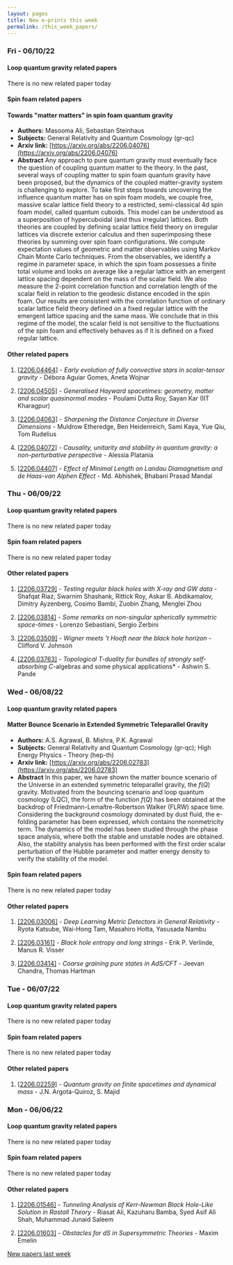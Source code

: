 ```yaml
---
layout: pages
title: New e-prints this week
permalink: /this_week_papers/
---
```




### Fri - 06/10/22

#### Loop quantum gravity related papers

There is no new related paper today 

#### Spin foam related papers

#### **Towards "matter matters" in spin foam quantum gravity**
 - **Authors:** Masooma Ali, Sebastian Steinhaus
 - **Subjects:** General Relativity and Quantum Cosmology (gr-qc)
 - **Arxiv link:** [https://arxiv.org/abs/2206.04076](https://arxiv.org/abs/2206.04076)
 - **Abstract**
 Any approach to pure quantum gravity must eventually face the question of coupling quantum matter to the theory. In the past, several ways of coupling matter to spin foam quantum gravity have been proposed, but the dynamics of the coupled matter-gravity system is challenging to explore. To take first steps towards uncovering the influence quantum matter has on spin foam models, we couple free, massive scalar lattice field theory to a restricted, semi-classical 4d spin foam model, called quantum cuboids. This model can be understood as a superposition of hypercuboidal (and thus irregular) lattices. Both theories are coupled by defining scalar lattice field theory on irregular lattices via discrete exterior calculus and then superimposing these theories by summing over spin foam configurations. We compute expectation values of geometric and matter observables using Markov Chain Monte Carlo techniques. From the observables, we identify a regime in parameter space, in which the spin foam possesses a finite total volume and looks on average like a regular lattice with an emergent lattice spacing dependent on the mass of the scalar field. We also measure the 2-point correlation function and correlation length of the scalar field in relation to the geodesic distance encoded in the spin foam. Our results are consistent with the correlation function of ordinary scalar lattice field theory defined on a fixed regular lattice with the emergent lattice spacing and the same mass. We conclude that in this regime of the model, the scalar field is not sensitive to the fluctuations of the spin foam and effectively behaves as if it is defined on a fixed regular lattice. 



#### Other related papers

1. [[2206.04464]](https://arxiv.org/abs/2206.04464) - *Early evolution of fully convective stars in scalar-tensor gravity* - Débora Aguiar Gomes, Aneta Wojnar

1. [[2206.04505]](https://arxiv.org/abs/2206.04505) - *Generalised Hayward spacetimes: geometry, matter and scalar quasinormal  modes* - Poulami Dutta Roy, Sayan Kar (IIT Kharagpur)

1. [[2206.04063]](https://arxiv.org/abs/2206.04063) - *Sharpening the Distance Conjecture in Diverse Dimensions* - Muldrow Etheredge, Ben Heidenreich, Sami Kaya, Yue Qiu, Tom Rudelius

1. [[2206.04072]](https://arxiv.org/abs/2206.04072) - *Causality, unitarity and stability in quantum gravity: a  non-perturbative perspective* - Alessia Platania

1. [[2206.04407]](https://arxiv.org/abs/2206.04407) - *Effect of Minimal Length on Landau Diamagnetism and de Haas-van Alphen  Effect* - Md. Abhishek, Bhabani Prasad Mandal



### Thu - 06/09/22

#### Loop quantum gravity related papers

There is no new related paper today 

#### Spin foam related papers

There is no new related paper today 



#### Other related papers

1. [[2206.03729]](https://arxiv.org/abs/2206.03729) - *Testing regular black holes with X-ray and GW data* - Shafqat Riaz, Swarnim Shashank, Rittick Roy, Askar B. Abdikamalov, Dimitry Ayzenberg, Cosimo Bambi, Zuobin Zhang, Menglei Zhou

1. [[2206.03814]](https://arxiv.org/abs/2206.03814) - *Some remarks on non-singular spherically symmetric space-times* - Lorenzo Sebastiani, Sergio Zerbini

1. [[2206.03509]](https://arxiv.org/abs/2206.03509) - *Wigner meets 't Hooft near the black hole horizon* - Clifford V. Johnson

1. [[2206.03763]](https://arxiv.org/abs/2206.03763) - *Topological T-duality for bundles of strongly self-absorbing C*-algebras  and some physical applications* - Ashwin S. Pande



### Wed - 06/08/22

#### Loop quantum gravity related papers

#### **Matter Bounce Scenario in Extended Symmetric Teleparallel Gravity**
 - **Authors:** A.S. Agrawal, B. Mishra, P.K. Agrawal
 - **Subjects:** General Relativity and Quantum Cosmology (gr-qc); High Energy Physics - Theory (hep-th)
 - **Arxiv link:** [https://arxiv.org/abs/2206.02783](https://arxiv.org/abs/2206.02783)
 - **Abstract**
 In this paper, we have shown the matter bounce scenario of the Universe in an extended symmetric teleparallel gravity, the $f(Q)$ gravity. Motivated from the bouncing scenario and loop quantum cosmology (LQC), the form of the function $f(Q)$ has been obtained at the backdrop of Friedmann-Lema$\hat{i}$tre-Robertson Walker (FLRW) space time. Considering the background cosmology dominated by dust fluid, the e-folding parameter has been expressed, which contains the nonmetricity term. The dynamics of the model has been studied through the phase space analysis, where both the stable and unstable nodes are obtained. Also, the stability analysis has been performed with the first order scalar perturbation of the Hubble parameter and matter energy density to verify the stability of the model. 

#### Spin foam related papers

There is no new related paper today 



#### Other related papers

1. [[2206.03006]](https://arxiv.org/abs/2206.03006) - *Deep Learning Metric Detectors in General Relativity* - Ryota Katsube, Wai-Hong Tam, Masahiro Hotta, Yasusada Nambu

1. [[2206.03161]](https://arxiv.org/abs/2206.03161) - *Black hole entropy and long strings* - Erik P. Verlinde, Manus R. Visser

1. [[2206.03414]](https://arxiv.org/abs/2206.03414) - *Coarse graining pure states in AdS/CFT* - Jeevan Chandra, Thomas Hartman



### Tue - 06/07/22

#### Loop quantum gravity related papers

There is no new related paper today 

#### Spin foam related papers

There is no new related paper today 



#### Other related papers

1. [[2206.02259]](https://arxiv.org/abs/2206.02259) - *Quantum gravity on finite spacetimes and dynamical mass* - J.N. Argota-Quiroz, S. Majid



### Mon - 06/06/22

#### Loop quantum gravity related papers

There is no new related paper today 

#### Spin foam related papers

There is no new related paper today 



#### Other related papers

1. [[2206.01546]](https://arxiv.org/abs/2206.01546) - *Tunneling Analysis of Kerr-Newman Black Hole-Like Solution in Rastall  Theory* - Riasat Ali, Kazuharu Bamba, Syed Asif Ali Shah, Muhammad Junaid Saleem

1. [[2206.01603]](https://arxiv.org/abs/2206.01603) - *Obstacles for dS in Supersymmetric Theories* - Maxim Emelin






[New papers last week]({{site.url}}/archived/weekly/pre-prints/2022/06/06/archived_weekly_papers.html)